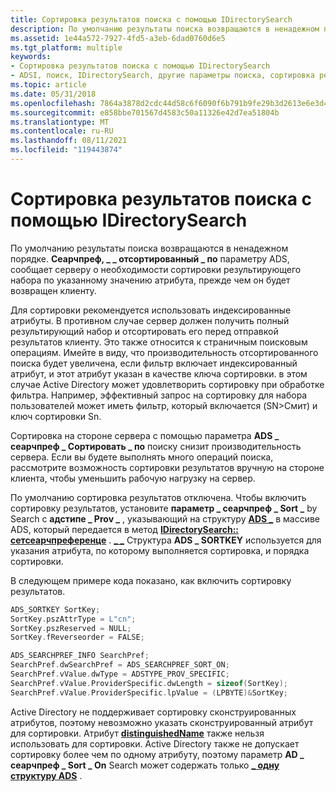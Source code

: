 ```yaml
---
title: Сортировка результатов поиска с помощью IDirectorySearch
description: По умолчанию результаты поиска возвращаются в ненадежном порядке. Сеарчпреф, \_ \_ отсортированный \_ по параметру ADS, сообщает серверу о необходимости сортировки результирующего набора по указанному значению атрибута, прежде чем он будет возвращен клиенту.
ms.assetid: 1e44a572-7927-4fd5-a3eb-6dad0760d6e5
ms.tgt_platform: multiple
keywords:
- Сортировка результатов поиска с помощью IDirectorySearch
- ADSI, поиск, IDirectorySearch, другие параметры поиска, сортировка результатов поиска
ms.topic: article
ms.date: 05/31/2018
ms.openlocfilehash: 7864a3878d2cdc44d58c6f6090f6b791b9fe29b3d2613e6e3d4aaf0b6289e100
ms.sourcegitcommit: e858bbe701567d4583c50a11326e42d7ea51804b
ms.translationtype: MT
ms.contentlocale: ru-RU
ms.lasthandoff: 08/11/2021
ms.locfileid: "119443874"
---
```

# <a name="sorting-the-search-results-with-idirectorysearch"></a>Сортировка результатов поиска с помощью IDirectorySearch

По умолчанию результаты поиска возвращаются в ненадежном порядке. **Сеарчпреф, \_ \_ отсортированный \_ по** параметру ADS, сообщает серверу о необходимости сортировки результирующего набора по указанному значению атрибута, прежде чем он будет возвращен клиенту.

Для сортировки рекомендуется использовать индексированные атрибуты. В противном случае сервер должен получить полный результирующий набор и отсортировать его перед отправкой результатов клиенту. Это также относится к страничным поисковым операциям. Имейте в виду, что производительность отсортированного поиска будет увеличена, если фильтр включает индексированный атрибут, и этот атрибут указан в качестве ключа сортировки. в этом случае Active Directory может удовлетворить сортировку при обработке фильтра. Например, эффективный запрос на сортировку для набора пользователей может иметь фильтр, который включается (SN>Смит) и ключ сортировки Sn.

Сортировка на стороне сервера с помощью параметра **ADS \_ сеарчпреф \_ Сортировать \_ по** поиску снизит производительность сервера. Если вы будете выполнять много операций поиска, рассмотрите возможность сортировки результатов вручную на стороне клиента, чтобы уменьшить рабочую нагрузку на сервер.

По умолчанию сортировка результатов отключена. Чтобы включить сортировку результатов, установите **параметр \_ сеарчпреф \_ Sort \_** by Search с **адстипе \_ Prov \_** , указывающий на структуру [**ADS \_**](/windows/desktop/api/Iads/ns-iads-ads_sortkey) в массиве ADS, который передается в метод [**IDirectorySearch:: сетсеарчпреференце**](/windows/desktop/api/Iads/nf-iads-idirectorysearch-setsearchpreference) . [**\_ \_**](/windows/desktop/api/Iads/ns-iads-ads_searchpref_info) Структура **ADS \_ SORTKEY** используется для указания атрибута, по которому выполняется сортировка, и порядка сортировки.

В следующем примере кода показано, как включить сортировку результатов.


```C++
ADS_SORTKEY SortKey;
SortKey.pszAttrType = L"cn";
SortKey.pszReserved = NULL;
SortKey.fReverseorder = FALSE;

ADS_SEARCHPREF_INFO SearchPref;
SearchPref.dwSearchPref = ADS_SEARCHPREF_SORT_ON;
SearchPref.vValue.dwType = ADSTYPE_PROV_SPECIFIC;
SearchPref.vValue.ProviderSpecific.dwLength = sizeof(SortKey);
SearchPref.vValue.ProviderSpecific.lpValue = (LPBYTE)&SortKey;
```



Active Directory не поддерживает сортировку сконструированных атрибутов, поэтому невозможно указать сконструированный атрибут для сортировки. Атрибут [**distinguishedName**](/windows/desktop/ADSchema/a-distinguishedname) также нельзя использовать для сортировки. Active Directory также не допускает сортировку более чем по одному атрибуту, поэтому параметр **AD \_ сеарчпреф \_ Sort \_ On** Search может содержать только [**\_ одну структуру ADS**](/windows/desktop/api/Iads/ns-iads-ads_sortkey) .

 

 